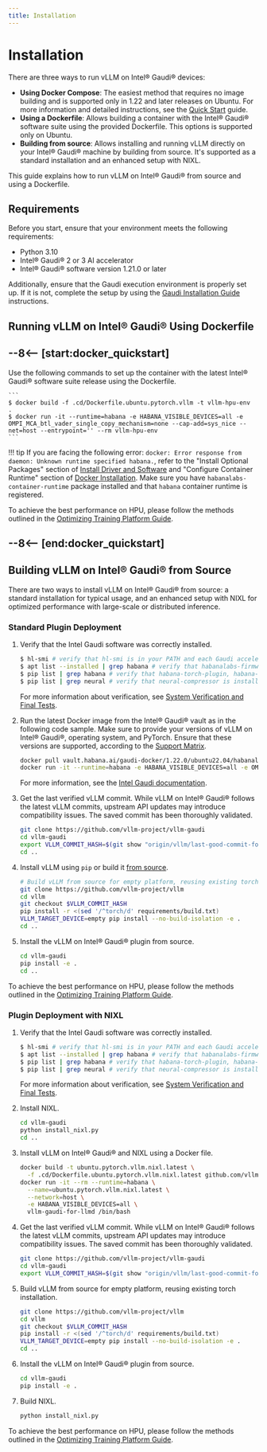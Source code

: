 ```yaml
---
title: Installation
---
```


# Installation

There are three ways to run vLLM on Intel® Gaudi® devices:

- **Using Docker Compose**: The easiest method that requires no image building and is supported only in 1.22 and later releases on Ubuntu. For more information and detailed instructions, see the [Quick Start](quickstart.md) guide.
- **Using a Dockerfile**: Allows building a container with the Intel® Gaudi® software suite using the provided Dockerfile. This options is supported only on Ubuntu.
- **Building from source**: Allows installing and running vLLM directly on your Intel® Gaudi® machine by building from source. It's supported as a standard installation and an enhanced setup with NIXL.

This guide explains how to run vLLM on Intel® Gaudi® from source and using a Dockerfile.

## Requirements

Before you start, ensure that your environment meets the following requirements:

- Python 3.10
- Intel® Gaudi® 2 or 3 AI accelerator
- Intel® Gaudi® software version 1.21.0 or later

Additionally, ensure that the Gaudi execution environment is properly set up. If
it is not, complete the setup by using the [Gaudi Installation
Guide](https://docs.habana.ai/en/latest/Installation_Guide/index.html) instructions.

## Running vLLM on Intel® Gaudi® Using Dockerfile

## --8<-- [start:docker_quickstart]

Use the following commands to set up the container with the latest Intel® Gaudi® software suite release using the Dockerfile.

    ```
    $ docker build -f .cd/Dockerfile.ubuntu.pytorch.vllm -t vllm-hpu-env  .
    $ docker run -it --runtime=habana -e HABANA_VISIBLE_DEVICES=all -e OMPI_MCA_btl_vader_single_copy_mechanism=none --cap-add=sys_nice --net=host --entrypoint='' --rm vllm-hpu-env
    ```    

!!! tip
    If you are facing the following error: `docker: Error response from daemon: Unknown runtime specified habana.`, refer to the "Install Optional Packages" section
    of [Install Driver and Software](https://docs.habana.ai/en/latest/Installation_Guide/Driver_Installation.html#install-driver-and-software) and "Configure Container
    Runtime" section of [Docker Installation](https://docs.habana.ai/en/latest/Installation_Guide/Installation_Methods/Docker_Installation.html#configure-container-runtime).
    Make sure you have ``habanalabs-container-runtime`` package installed and that ``habana`` container runtime is registered.

To achieve the best performance on HPU, please follow the methods outlined in the
[Optimizing Training Platform Guide](https://docs.habana.ai/en/latest/PyTorch/Model_Optimization_PyTorch/Optimization_in_Training_Platform.html).

## --8<-- [end:docker_quickstart]

## Building vLLM on Intel® Gaudi® from Source

There are two ways to install vLLM on Intel® Gaudi® from source: a standard installation for typical usage, and an enhanced setup with NIXL for optimized performance with large-scale or distributed inference.

### Standard Plugin Deployment

1. Verify that the Intel Gaudi software was correctly installed.

    ```bash
    $ hl-smi # verify that hl-smi is in your PATH and each Gaudi accelerator is visible
    $ apt list --installed | grep habana # verify that habanalabs-firmware-tools, habanalabs-graph, habanalabs-rdma-core, habanalabs-thunk and habanalabs-container-runtime are installed
    $ pip list | grep habana # verify that habana-torch-plugin, habana-torch-dataloader, habana-pyhlml and habana-media-loader are installed
    $ pip list | grep neural # verify that neural-compressor is installed
    ```

    For more information about verification, see [System Verification and Final Tests](https://docs.habana.ai/en/latest/Installation_Guide/System_Verification_and_Final_Tests.html).

2. Run the latest Docker image from the Intel® Gaudi® vault as in the following code sample. Make sure to provide your versions of vLLM on Intel® Gaudi®, operating system, and PyTorch. Ensure that these versions are supported, according to the [Support Matrix](https://docs.habana.ai/en/latest/Support_Matrix/Support_Matrix.html).

    ```bash
    docker pull vault.habana.ai/gaudi-docker/1.22.0/ubuntu22.04/habanalabs/pytorch-installer-2.7.1:latest
    docker run -it --runtime=habana -e HABANA_VISIBLE_DEVICES=all -e OMPI_MCA_btl_vader_single_copy_mechanism=none --cap-add=sys_nice --net=host --ipc=host vault.habana.ai/gaudi-docker/1.22.0/ubuntu22.04/habanalabs/pytorch-installer-2.7.1:latest
    ```

    For more information, see the [Intel Gaudi documentation](https://docs.habana.ai/en/latest/Installation_Guide/Bare_Metal_Fresh_OS.html#pull-prebuilt-containers).

3. Get the last verified vLLM commit. While vLLM on Intel® Gaudi® follows the latest vLLM commits, upstream API updates may introduce compatibility issues. The saved commit has been thoroughly validated.

    ```bash
    git clone https://github.com/vllm-project/vllm-gaudi
    cd vllm-gaudi
    export VLLM_COMMIT_HASH=$(git show "origin/vllm/last-good-commit-for-vllm-gaudi:VLLM_STABLE_COMMIT" 2>/dev/null)
    cd ..
    ```

4. Install vLLM using `pip` or build it [from source](https://docs.vllm.ai/en/latest/getting_started/installation/gpu/index.html#build-wheel-from-source).

    ```bash
    # Build vLLM from source for empty platform, reusing existing torch installation
    git clone https://github.com/vllm-project/vllm
    cd vllm
    git checkout $VLLM_COMMIT_HASH
    pip install -r <(sed '/^torch/d' requirements/build.txt)
    VLLM_TARGET_DEVICE=empty pip install --no-build-isolation -e .
    cd ..
    ```

5. Install the vLLM on Intel® Gaudi® plugin from source.

    ```bash
    cd vllm-gaudi
    pip install -e .
    cd ..
    ```

To achieve the best performance on HPU, please follow the methods outlined in the
[Optimizing Training Platform Guide](https://docs.habana.ai/en/latest/PyTorch/Model_Optimization_PyTorch/Optimization_in_Training_Platform.html).

### Plugin Deployment with NIXL

1. Verify that the Intel Gaudi software was correctly installed.

    ```bash
    $ hl-smi # verify that hl-smi is in your PATH and each Gaudi accelerator is visible
    $ apt list --installed | grep habana # verify that habanalabs-firmware-tools, habanalabs-graph, habanalabs-rdma-core, habanalabs-thunk and habanalabs-container-runtime are installed
    $ pip list | grep habana # verify that habana-torch-plugin, habana-torch-dataloader, habana-pyhlml and habana-media-loader are installed
    $ pip list | grep neural # verify that neural-compressor is installed
    ```

    For more information about verification, see [System Verification and Final Tests](https://docs.habana.ai/en/latest/Installation_Guide/System_Verification_and_Final_Tests.html).


2. Install NIXL.

    ```bash
    cd vllm-gaudi
    python install_nixl.py
    cd ..
    ```

3. Install vLLM on Intel® Gaudi® and NIXL using a Docker file.

    ```bash
    docker build -t ubuntu.pytorch.vllm.nixl.latest \
      -f .cd/Dockerfile.ubuntu.pytorch.vllm.nixl.latest github.com/vllm-project/vllm-gaudi
    docker run -it --rm --runtime=habana \
      --name=ubuntu.pytorch.vllm.nixl.latest \
      --network=host \
      -e HABANA_VISIBLE_DEVICES=all \
      vllm-gaudi-for-llmd /bin/bash
    ```

4. Get the last verified vLLM commit. While vLLM on Intel® Gaudi® follows the latest vLLM commits, upstream API updates may introduce compatibility issues. The saved commit has been thoroughly validated.

    ```bash
    git clone https://github.com/vllm-project/vllm-gaudi
    cd vllm-gaudi
    export VLLM_COMMIT_HASH=$(git show "origin/vllm/last-good-commit-for-vllm-gaudi:VLLM_STABLE_COMMIT" 2>/dev/null)
    ```

5. Build vLLM from source for empty platform, reusing existing torch installation.

    ```bash
    git clone https://github.com/vllm-project/vllm
    cd vllm
    git checkout $VLLM_COMMIT_HASH
    pip install -r <(sed '/^torch/d' requirements/build.txt)
    VLLM_TARGET_DEVICE=empty pip install --no-build-isolation -e .
    cd ..
    ```

6. Install the vLLM on Intel® Gaudi® plugin from source.

    ```bash
    cd vllm-gaudi
    pip install -e .
    ```

7. Build NIXL.

    ```bash
    python install_nixl.py
    ```

To achieve the best performance on HPU, please follow the methods outlined in the
[Optimizing Training Platform Guide](https://docs.habana.ai/en/latest/PyTorch/Model_Optimization_PyTorch/Optimization_in_Training_Platform.html).